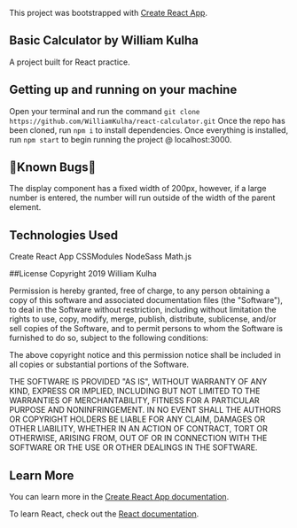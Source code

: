This project was bootstrapped with [Create React App](https://github.com/facebook/create-react-app).

## Basic Calculator by William Kulha

A project built for React practice.

## Getting up and running on your machine

Open your terminal and run the command `git clone https://github.com/WilliamKulha/react-calculator.git`
Once the repo has been cloned, run `npm i` to install dependencies.
Once everything is installed, run `npm start` to begin running the project @ localhost:3000.

## 🐛Known Bugs🐛
The display component has a fixed width of 200px, however, if a large number is entered, the number will run outside of the width of the parent element.

## Technologies Used
Create React App
CSSModules
NodeSass
Math.js

##License 
Copyright 2019 William Kulha

Permission is hereby granted, free of charge, to any person obtaining a copy of this software and associated documentation files (the "Software"), to deal in the Software without restriction, including without limitation the rights to use, copy, modify, merge, publish, distribute, sublicense, and/or sell copies of the Software, and to permit persons to whom the Software is furnished to do so, subject to the following conditions:

The above copyright notice and this permission notice shall be included in all copies or substantial portions of the Software.

THE SOFTWARE IS PROVIDED "AS IS", WITHOUT WARRANTY OF ANY KIND, EXPRESS OR IMPLIED, INCLUDING BUT NOT LIMITED TO THE WARRANTIES OF MERCHANTABILITY, FITNESS FOR A PARTICULAR PURPOSE AND NONINFRINGEMENT. IN NO EVENT SHALL THE AUTHORS OR COPYRIGHT HOLDERS BE LIABLE FOR ANY CLAIM, DAMAGES OR OTHER LIABILITY, WHETHER IN AN ACTION OF CONTRACT, TORT OR OTHERWISE, ARISING FROM, OUT OF OR IN CONNECTION WITH THE SOFTWARE OR THE USE OR OTHER DEALINGS IN THE SOFTWARE.

## Learn More

You can learn more in the [Create React App documentation](https://facebook.github.io/create-react-app/docs/getting-started).

To learn React, check out the [React documentation](https://reactjs.org/).

